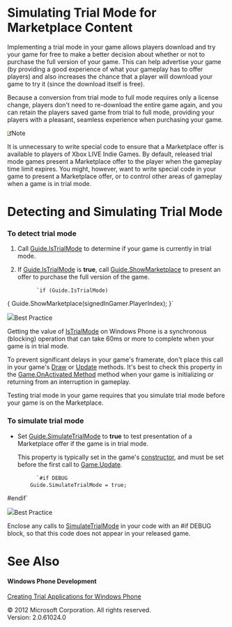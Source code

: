 ﻿

# Simulating Trial Mode for Marketplace Content

Implementing a trial mode in your game allows players download and try your game for free to make a better decision about whether or not to purchase the full version of your game. This can help advertise your game (by providing a good experience of what your gameplay has to offer players) and also increases the chance that a player will download your game to try it (since the download itself is free).

Because a conversion from trial mode to full mode requires only a license change, players don't need to re-download the entire game again, and you can retain the players saved game from trial to full mode, providing your players with a pleasant, seamless experience when purchasing your game.

![](note.gif)Note

It is unnecessary to write special code to ensure that a Marketplace offer is available to players of Xbox LIVE Indie Games. By default, released trial mode games present a Marketplace offer to the player when the gameplay time limit expires. You might, however, want to write special code in your game to present a Marketplace offer, or to control other areas of gameplay when a game is in trial mode.

# Detecting and Simulating Trial Mode

### To detect trial mode

1.  Call [Guide.IsTrialMode](P_Microsoft_Xna_Framework_GamerServices_Guide_IsTrialMode.md) to determine if your game is currently in trial mode.
2.  If [Guide.IsTrialMode](P_Microsoft_Xna_Framework_GamerServices_Guide_IsTrialMode.md) is **true**, call [Guide.ShowMarketplace](M_Microsoft_Xna_Framework_Graphics_Guide_ShowMarketplace.md) to present an offer to purchase the full version of the game.

              `if (Guide.IsTrialMode)
{
    Guide.ShowMarketplace(signedInGamer.PlayerIndex);
}`
            

![](bp.gif)Best Practice

Getting the value of [IsTrialMode](P_Microsoft_Xna_Framework_GamerServices_Guide_IsTrialMode.md) on Windows Phone is a synchronous (blocking) operation that can take 60ms or more to complete when your game is in trial mode.

To prevent significant delays in your game's framerate, don't place this call in your game's [Draw](M_Microsoft_Xna_Framework_Game_Draw.md) or [Update](M_Microsoft_Xna_Framework_Game_Update.md) methods. It's best to check this property in the [Game.OnActivated Method](M_Microsoft_Xna_Framework_Game_OnActivated.md) method when your game is initializing or returning from an interruption in gameplay.

Testing trial mode in your game requires that you simulate trial mode before your game is on the Marketplace.

### To simulate trial mode

*   Set [Guide.SimulateTrialMode](P_Microsoft_Xna_Framework_GamerServices_Guide_SimulateTrialMode.md) to **true** to test presentation of a Marketplace offer if the game is in trial mode.
    
    This property is typically set in the game's [constructor](M_Microsoft_Xna_Framework_Game_ctor.md), and must be set before the first call to [Game.Update](M_Microsoft_Xna_Framework_Game_Update.md).
    

              `#if DEBUG
            Guide.SimulateTrialMode = true;
#endif`
            

![](bp.gif)Best Practice

Enclose any calls to [SimulateTrialMode](P_Microsoft_Xna_Framework_GamerServices_Guide_SimulateTrialMode.md) in your code with an #if DEBUG block, so that this code does not appear in your released game.

# See Also

#### Windows Phone Development

[Creating Trial Applications for Windows Phone](http://go.microsoft.com/fwlink/?LinkId=254837)  

© 2012 Microsoft Corporation. All rights reserved.  
Version: 2.0.61024.0